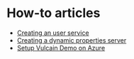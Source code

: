 # How-to articles

* [Creating an user service](users)
* [Creating a dynamic properties server](dynamicProperties)
* [Setup Vulcain Demo on Azure](setupVulcainDemo)
